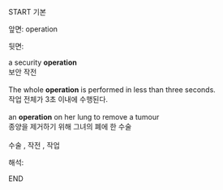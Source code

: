 START
기본

앞면:
operation


뒷면:
<div>a security <b>operation</b> </div><div>보안 작전<br><br><div>The whole <b>operation</b> is performed in less than three seconds. </div><div>작업 전체가 3초 이내에 수행된다.</div><br><div>an <b>operation</b> on her lung to remove a tumour </div><div>종양을 제거하기 위해 그녀의 폐에 한 수술<br></div></div><div><br></div><div>수술 , 작전 , 작업</div>


해석:

END